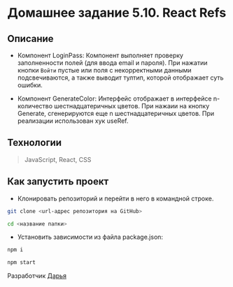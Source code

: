 # Домашнее задание 5.10. React Refs

## Описание

- Компонент LoginPass:
  Компонент выполняет проверку заполненности полей (для ввода email и пароля). При нажатии кнопки `Войти` пустые или поля с некорректными данными подсвечиваются, а также выводит тултип, которой отображает суть ошибки.

- Компонент GenerateColor:
  Интерфейс отображает в интерфейсе n-количество шестнадцатеричных цветов. При нажаии на кнопку Generate, сгенерируются еще n шестнадцатеричных цветов. При реализации использован хук useRef.

## Технологии

> JavaScript, React, CSS

## Как запустить проект

- Клонировать репозиторий и перейти в него в командной строке.

```Bash
git clone <url-адрес репозитория на GitHub>

cd <название папки>
```

- Установить зависимости из файла package.json:

```Bash
npm i
```

```Bash
npm start
```

Разработчик [Дарья](https://github.com/daria-bnn?tab=repositories)
